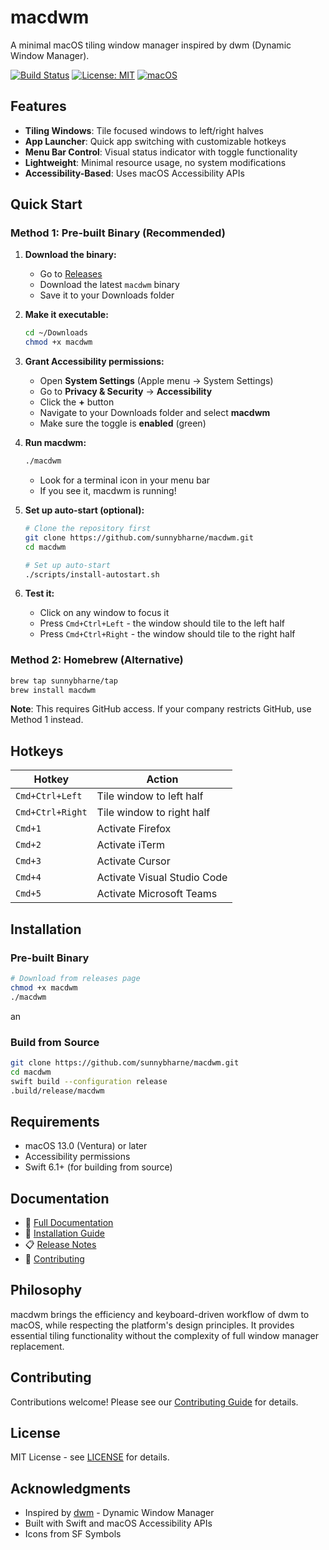 # macdwm

A minimal macOS tiling window manager inspired by dwm (Dynamic Window Manager).

[![Build Status](https://github.com/sunnybharne/macdwm/workflows/CI/badge.svg)](https://github.com/sunnybharne/macdwm/actions)
[![License: MIT](https://img.shields.io/badge/License-MIT-yellow.svg)](https://opensource.org/licenses/MIT)
[![macOS](https://img.shields.io/badge/macOS-13.0+-blue.svg)](https://www.apple.com/macos/)

## Features

- **Tiling Windows**: Tile focused windows to left/right halves
- **App Launcher**: Quick app switching with customizable hotkeys
- **Menu Bar Control**: Visual status indicator with toggle functionality
- **Lightweight**: Minimal resource usage, no system modifications
- **Accessibility-Based**: Uses macOS Accessibility APIs

## Quick Start

### Method 1: Pre-built Binary (Recommended)

1. **Download the binary:**
   - Go to [Releases](https://github.com/sunnybharne/macdwm/releases)
   - Download the latest `macdwm` binary
   - Save it to your Downloads folder

2. **Make it executable:**
   ```bash
   cd ~/Downloads
   chmod +x macdwm
   ```

3. **Grant Accessibility permissions:**
   - Open **System Settings** (Apple menu → System Settings)
   - Go to **Privacy & Security** → **Accessibility**
   - Click the **+** button
   - Navigate to your Downloads folder and select **macdwm**
   - Make sure the toggle is **enabled** (green)

4. **Run macdwm:**
   ```bash
   ./macdwm
   ```
   - Look for a terminal icon in your menu bar
   - If you see it, macdwm is running!

5. **Set up auto-start (optional):**
   ```bash
   # Clone the repository first
   git clone https://github.com/sunnybharne/macdwm.git
   cd macdwm
   
   # Set up auto-start
   ./scripts/install-autostart.sh
   ```

6. **Test it:**
   - Click on any window to focus it
   - Press `Cmd+Ctrl+Left` - the window should tile to the left half
   - Press `Cmd+Ctrl+Right` - the window should tile to the right half

### Method 2: Homebrew (Alternative)

```bash
brew tap sunnybharne/tap
brew install macdwm
```

**Note**: This requires GitHub access. If your company restricts GitHub, use Method 1 instead.

## Hotkeys

| Hotkey | Action |
|--------|--------|
| `Cmd+Ctrl+Left` | Tile window to left half |
| `Cmd+Ctrl+Right` | Tile window to right half |
| `Cmd+1` | Activate Firefox |
| `Cmd+2` | Activate iTerm |
| `Cmd+3` | Activate Cursor |
| `Cmd+4` | Activate Visual Studio Code |
| `Cmd+5` | Activate Microsoft Teams |

## Installation

### Pre-built Binary
```bash
# Download from releases page
chmod +x macdwm
./macdwm
```
an
### Build from Source
```bash
git clone https://github.com/sunnybharne/macdwm.git
cd macdwm
swift build --configuration release
.build/release/macdwm
```

## Requirements

- macOS 13.0 (Ventura) or later
- Accessibility permissions
- Swift 6.1+ (for building from source)

## Documentation

- 📖 [Full Documentation](https://sunnybharne.github.io/macdwm/)
- 🚀 [Installation Guide](https://sunnybharne.github.io/macdwm/installation/)
- 📋 [Release Notes](https://sunnybharne.github.io/macdwm/releases/)
- 🤝 [Contributing](https://sunnybharne.github.io/macdwm/contributing/)

## Philosophy

macdwm brings the efficiency and keyboard-driven workflow of dwm to macOS, while respecting the platform's design principles. It provides essential tiling functionality without the complexity of full window manager replacement.

## Contributing

Contributions welcome! Please see our [Contributing Guide](https://sunnybharne.github.io/macdwm/contributing/) for details.

## License

MIT License - see [LICENSE](LICENSE) for details.

## Acknowledgments

- Inspired by [dwm](https://dwm.suckless.org/) - Dynamic Window Manager
- Built with Swift and macOS Accessibility APIs
- Icons from SF Symbols